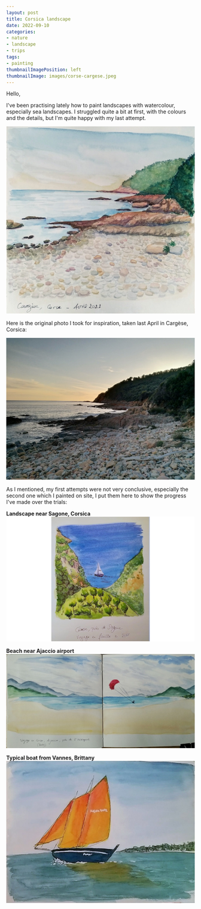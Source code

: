 ```yaml
---
layout: post
title: Corsica landscape
date: 2022-09-10
categories: 
- nature
- landscape
- trips
tags: 
- painting
thumbnailImagePosition: left
thumbnailImage: images/corse-cargese.jpeg
---
```


Hello,

I've been practising lately how to paint landscapes with watercolour, especially sea landscapes. 
I struggled quite a bit at first, with the colours and the details, but I'm quite happy with my last attempt.

![corsica-landscape](/images/corse-cargese.jpeg)

Here is the original photo I took for inspiration, taken last April in Cargèse, Corsica:

![original-photo](/images/photo-cargese.jpg)

As I mentioned, my first attempts were not very conclusive, especially the second one which I painted on site, I put them here to show the progress I've made over the trials:

**Landscape near Sagone, Corsica**
![corsica-sea-boat](/images/corse-sagone.png)

**Beach near Ajaccio airport**
![beach-ajaccio](/images/corse-ajaccio.jpeg)

**Typical boat from Vannes, Brittany**
![brittany-boat](/images/vannes-bateau.jpeg)

